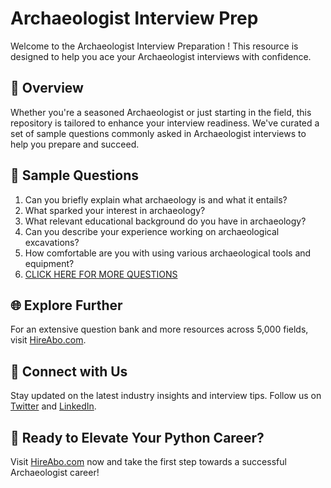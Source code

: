 # Archaeologist Interview Prep

Welcome to the Archaeologist Interview Preparation ! This resource is designed to help you ace your Archaeologist interviews with confidence.

## 🚀 Overview

Whether you're a seasoned Archaeologist or just starting in the field, this repository is tailored to enhance your interview readiness. We've curated a set of sample questions commonly asked in Archaeologist interviews to help you prepare and succeed.

## 📝 Sample Questions

1. Can you briefly explain what archaeology is and what it entails?
2. What sparked your interest in archaeology?
3. What relevant educational background do you have in archaeology?
4. Can you describe your experience working on archaeological excavations?
5. How comfortable are you with using various archaeological tools and equipment?
6. [CLICK HERE FOR MORE QUESTIONS](https://hireabo.com/job/7_2_4/Archaeologist)

## 🌐 Explore Further

For an extensive question bank and more resources across 5,000 fields, visit [HireAbo.com](https://www.hireabo.com).

## 📱 Connect with Us

Stay updated on the latest industry insights and interview tips. Follow us on [Twitter](https://twitter.com/hireabo) and [LinkedIn](https://www.linkedin.com/in/hire-abo-3609972a8/).

## 🚀 Ready to Elevate Your Python Career?

Visit [HireAbo.com](https://www.hireabo.com) now and take the first step towards a successful Archaeologist career!